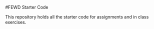 #FEWD Starter Code

This repository holds all the starter code for assignments and in class exercises.
